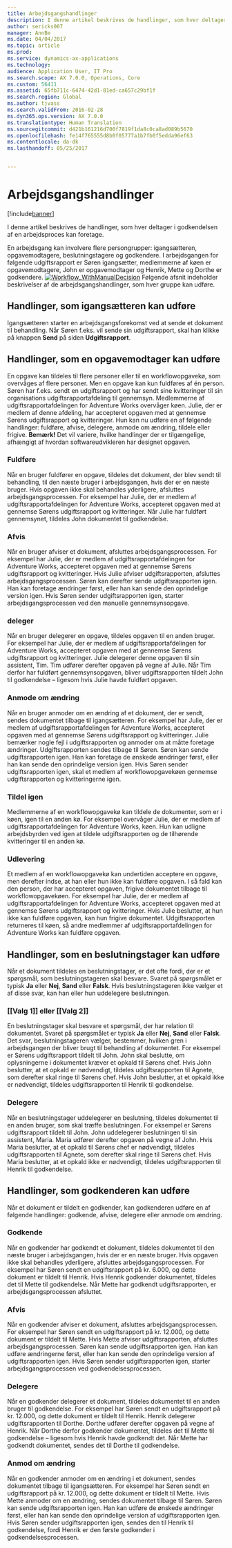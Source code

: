 ```yaml
---
title: Arbejdsgangshandlinger
description: I denne artikel beskrives de handlinger, som hver deltager i godkendelsen af en arbejdsproces kan foretage.
author: sericks007
manager: AnnBe
ms.date: 04/04/2017
ms.topic: article
ms.prod: 
ms.service: dynamics-ax-applications
ms.technology: 
audience: Application User, IT Pro
ms.search.scope: AX 7.0.0, Operations, Core
ms.custom: 56411
ms.assetid: 65fb711c-6474-42d1-81ed-ca657c29bf1f
ms.search.region: Global
ms.author: tjvass
ms.search.validFrom: 2016-02-28
ms.dyn365.ops.version: AX 7.0.0
ms.translationtype: Human Translation
ms.sourcegitcommit: d421b161216d700f7819f1da8c0ca8ad089b5670
ms.openlocfilehash: fe14f765555d8b0f05777a1b7fb0f5edda96ef63
ms.contentlocale: da-dk
ms.lasthandoff: 05/25/2017


---
```


# <a name="workflow-actions"></a>Arbejdsgangshandlinger

[!include[banner](../includes/banner.md)]


I denne artikel beskrives de handlinger, som hver deltager i godkendelsen af en arbejdsproces kan foretage.

En arbejdsgang kan involvere flere persongrupper: igangsætteren, opgavemodtagere, beslutningstagere og godkendere. I arbejdsgangen for følgende udgiftsrapport er Søren igangsætter, medlemmerne af køen er opgavemodtagere, John er opgavemodtager og Henrik, Mette og Dorthe er godkendere.   [![Workflow\_WithManualDecision](./media/workflow_withmanualdecision.gif)](./media/workflow_withmanualdecision.gif) Følgende afsnit indeholder beskrivelser af de arbejdsgangshandlinger, som hver gruppe kan udføre.

## <a name="actions-that-an-originator-can-perform"></a>Handlinger, som igangsætteren kan udføre
Igangsætteren starter en arbejdsgangsforekomst ved at sende et dokument til behandling. Når Søren f.eks. vil sende sin udgiftsrapport, skal han klikke på knappen **Send** på siden **Udgiftsrapport**.

## <a name="actions-that-a-task-assignee-can-perform"></a>Handlinger, som en opgavemodtager kan udføre
En opgave kan tildeles til flere personer eller til en workflowopgavekø, som overvåges af flere personer. Men en opgave kan kun fuldføres af én person. Søren har f.eks. sendt en udgiftsrapport og har sendt sine kvitteringer til sin organisations udgiftsrapportafdeling til gennemsyn. Medlemmerne af udgiftsrapportafdelingen for Adventure Works overvåger køen. Julie, der er medlem af denne afdeling, har accepteret opgaven med at gennemse Sørens udgiftsrapport og kvitteringer. Hun kan nu udføre en af følgende handlinger: fuldføre, afvise, delegere, anmode om ændring, tildele eller frigive. **Bemærk!** Det vil variere, hvilke handlinger der er tilgængelige, afhængigt af hvordan softwareudvikleren har designet opgaven.

### <a name="complete"></a>Fuldføre

Når en bruger fuldfører en opgave, tildeles det dokument, der blev sendt til behandling, til den næste bruger i arbejdsgangen, hvis der er en næste bruger. Hvis opgaven ikke skal behandles yderligere, afsluttes arbejdsgangsprocessen. For eksempel har Julie, der er medlem af udgiftsrapportafdelingen for Adventure Works, accepteret opgaven med at gennemse Sørens udgiftsrapport og kvitteringer. Når Julie har fuldført gennemsynet, tildeles John dokumentet til godkendelse.

### <a name="reject"></a>Afvis

Når en bruger afviser et dokument, afsluttes arbejdsgangsprocessen. For eksempel har Julie, der er medlem af udgiftsrapportafdelingen for Adventure Works, accepteret opgaven med at gennemse Sørens udgiftsrapport og kvitteringer. Hvis Julie afviser udgiftsrapporten, afsluttes arbejdsgangsprocessen. Søren kan derefter sende udgiftsrapporten igen. Han kan foretage ændringer først, eller han kan sende den oprindelige version igen. Hvis Søren sender udgiftsrapporten igen, starter arbejdsgangsprocessen ved den manuelle gennemsynsopgave.

### <a name="delegate"></a>deleger

Når en bruger delegerer en opgave, tildeles opgaven til en anden bruger. For eksempel har Julie, der er medlem af udgiftsrapportafdelingen for Adventure Works, accepteret opgaven med at gennemse Sørens udgiftsrapport og kvitteringer. Julie delegerer denne opgaven til sin assistent, Tim. Tim udfører derefter opgaven på vegne af Julie. Når Tim derfor har fuldført gennemsynsopgaven, bliver udgiftsrapporten tildelt John til godkendelse – ligesom hvis Julie havde fuldført opgaven.

### <a name="request-change"></a>Anmode om ændring

Når en bruger anmoder om en ændring af et dokument, der er sendt, sendes dokumentet tilbage til igangsætteren. For eksempel har Julie, der er medlem af udgiftsrapportafdelingen for Adventure Works, accepteret opgaven med at gennemse Sørens udgiftsrapport og kvitteringer. Julie bemærker nogle fejl i udgiftsrapporten og anmoder om at måtte foretage ændringer. Udgiftsrapporten sendes tilbage til Søren. Søren kan sende udgiftsrapporten igen. Han kan foretage de ønskede ændringer først, eller han kan sende den oprindelige version igen. Hvis Søren sender udgiftsrapporten igen, skal et medlem af workflowopgavekøen gennemse udgiftsrapporten og kvitteringerne igen.

### <a name="reassign"></a>Tildel igen

Medlemmerne af en workflowopgavekø kan tildele de dokumenter, som er i køen, igen til en anden kø. For eksempel overvåger Julie, der er medlem af udgiftsrapportafdelingen for Adventure Works, køen. Hun kan udligne arbejdsbyrden ved igen at tildele udgiftsrapporten og de tilhørende kvitteringer til en anden kø.

### <a name="release"></a>Udlevering

Et medlem af en workflowopgavekø kan undertiden acceptere en opgave, men derefter indse, at han eller hun ikke kan fuldføre opgaven. I så fald kan den person, der har accepteret opgaven, frigive dokumentet tilbage til workflowopgavekøen. For eksempel har Julie, der er medlem af udgiftsrapportafdelingen for Adventure Works, accepteret opgaven med at gennemse Sørens udgiftsrapport og kvitteringer. Hvis Julie beslutter, at hun ikke kan fuldføre opgaven, kan hun frigive dokumentet. Udgiftsrapporten returneres til køen, så andre medlemmer af udgiftsrapportafdelingen for Adventure Works kan fuldføre opgaven.

## <a name="actions-that-a-decision-maker-can-perform"></a>Handlinger, som en beslutningstager kan udføre
Når et dokument tildeles en beslutningstager, er det ofte fordi, der er et spørgsmål, som beslutningstageren skal besvare. Svaret på spørgsmålet er typisk **Ja** eller **Nej**, **Sand** eller **Falsk**. Hvis beslutningstageren ikke vælger et af disse svar, kan han eller hun uddelegere beslutningen.

### <a name="choice-1-or-choice-2"></a>\[[Valg 1]\] eller \[[Valg 2]\]

En beslutningstager skal besvare et spørgsmål, der har relation til dokumentet. Svaret på spørgsmålet er typisk **Ja** eller **Nej**, **Sand** eller **Falsk**. Det svar, beslutningstageren vælger, bestemmer, hvilken gren i arbejdsgangen der bliver brugt til behandling af dokumentet. For eksempel er Sørens udgiftsrapport tildelt til John. John skal beslutte, om oplysningerne i dokumentet kræver et opkald til Sørens chef. Hvis John beslutter, at et opkald er nødvendigt, tildeles udgiftsrapporten til Agnete, som derefter skal ringe til Sørens chef. Hvis John beslutter, at et opkald ikke er nødvendigt, tildeles udgiftsrapporten til Henrik til godkendelse.

### <a name="delegate"></a>Delegere

Når en beslutningstager uddelegerer en beslutning, tildeles dokumentet til en anden bruger, som skal træffe beslutningen. For eksempel er Sørens udgiftsrapport tildelt til John. John uddelegerer beslutningen til sin assistent, Maria. Maria udfører derefter opgaven på vegne af John. Hvis Maria beslutter, at et opkald til Sørens chef er nødvendigt, tildeles udgiftsrapporten til Agnete, som derefter skal ringe til Sørens chef. Hvis Maria beslutter, at et opkald ikke er nødvendigt, tildeles udgiftsrapporten til Henrik til godkendelse.

## <a name="actions-that-an-approver-can-perform"></a>Handlinger, som godkenderen kan udføre
Når et dokument er tildelt en godkender, kan godkenderen udføre en af følgende handlinger: godkende, afvise, delegere eller anmode om ændring.

### <a name="approve"></a>Godkende

Når en godkender har godkendt et dokument, tildeles dokumentet til den næste bruger i arbejdsgangen, hvis der er en næste bruger. Hvis opgaven ikke skal behandles yderligere, afsluttes arbejdsgangsprocessen. For eksempel har Søren sendt en udgiftsrapport på kr. 6.000, og dette dokument er tildelt til Henrik. Hvis Henrik godkender dokumentet, tildeles det til Mette til godkendelse. Når Mette har godkendt udgiftsrapporten, er arbejdsgangsprocessen afsluttet.

### <a name="reject"></a>Afvis

Når en godkender afviser et dokument, afsluttes arbejdsgangsprocessen. For eksempel har Søren sendt en udgiftsrapport på kr. 12.000, og dette dokument er tildelt til Mette. Hvis Mette afviser udgiftsrapporten, afsluttes arbejdsgangsprocessen. Søren kan sende udgiftsrapporten igen. Han kan udføre ændringerne først, eller han kan sende den oprindelige version af udgiftsrapporten igen. Hvis Søren sender udgiftsrapporten igen, starter arbejdsgangsprocessen ved godkendelsesprocessen.

### <a name="delegate"></a>Delegere

Når en godkender delegerer et dokument, tildeles dokumentet til en anden bruger til godkendelse. For eksempel har Søren sendt en udgiftsrapport på kr. 12.000, og dette dokument er tildelt til Henrik. Henrik delegerer udgiftsrapporten til Dorthe. Dorthe udfører derefter opgaven på vegne af Henrik. Når Dorthe derfor godkender dokumentet, tildeles det til Mette til godkendelse – ligesom hvis Henrik havde godkendt det. Når Mette har godkendt dokumentet, sendes det til Dorthe til godkendelse.

### <a name="request-change"></a>Anmod om ændring

Når en godkender anmoder om en ændring i et dokument, sendes dokumentet tilbage til igangsætteren. For eksempel har Søren sendt en udgiftsrapport på kr. 12.000, og dette dokument er tildelt til Mette. Hvis Mette anmoder om en ændring, sendes dokumentet tilbage til Søren. Søren kan sende udgiftsrapporten igen. Han kan udføre de ønskede ændringer først, eller han kan sende den oprindelige version af udgiftsrapporten igen. Hvis Søren sender udgiftsrapporten igen, sendes den til Henrik til godkendelse, fordi Henrik er den første godkender i godkendelsesprocessen.




